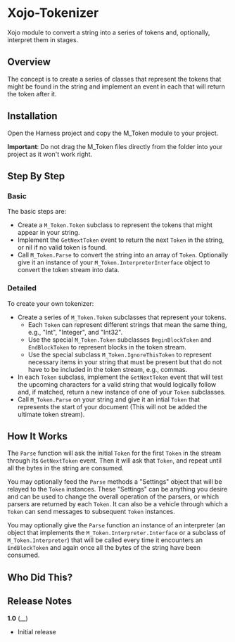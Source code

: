 # Xojo-Tokenizer

Xojo module to convert a string into a series of tokens and, optionally, interpret them in stages.

## Overview

The concept is to create a series of classes that represent the tokens that might be found in the string and implement an event in each that will return the token after it.

## Installation

Open the Harness project and copy the M_Token module to your project.

**Important**: Do not drag the M_Token files directly from the folder into your project as it won't work right.

## Step By Step

### Basic

The basic steps are:

* Create a `M_Token.Token` subclass to represent the tokens that might appear in your string.
* Implement the `GetNextToken` event to return the next `Token` in the string, or nil if no valid token is found.
* Call `M_Token.Parse` to convert the string into an array of `Token`. Optionally give it an instance of your `M_Token.InterpreterInterface` object to convert the token stream into data.

### Detailed

To create your own tokenizer:

* Create a series of `M_Token.Token` subclasses that represent your tokens.
  * Each `Token` can represent different strings that mean the same thing, e.g., "Int", "Integer", and "Int32".
  * Use the special `M_Token.Token` subclasses `BeginBlockToken` and `EndBlockToken` to represent blocks in the token stream.
  * Use the special subclass `M_Token.IgnoreThisToken` to represent necessary items in your string that must be present but that do not have to be included in the token stream, e.g., commas.
* In each `Token` subclass, implement the `GetNextToken` event that will test the upcoming characters for a valid string that would logically follow and, if matched, return a new instance of one of your `Token` subclasses.
* Call `M_Token.Parse` on your string and give it an intial `Token` that represents the start of your document (This will not be added the ultimate token stream).

## How It Works

The `Parse` function will ask the initial `Token` for the first `Token` in the stream through its `GetNextToken` event. Then it will ask that `Token`, and repeat until all the bytes in the string are consumed.

You may optionally feed the `Parse` methods a "Settings" object that will be relayed to the `Token` instances. These "Settings" can be anything you desire and can be used to change the overall operation of the parsers, or which parsers are returned by each `Token`. It can also be a vehicle through which a `Token` can send messages to subsequent `Token` instances.

You may optionally give the `Parse` function an instance of an interpreter (an object that implements the `M_Token.Interpreter.Interface` or a subclass of `M_Token.Interpreter`) that will be called every time it encounters an `EndBlockToken` and again once all the bytes of the string have been consumed.

## Who Did This?

## Release Notes

**1.0** (__)

* Initial release